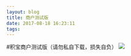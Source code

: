 ```yaml
---
layout: blog
title: 商户测试版
date: 2017-08-18 16:23:11
tags:
---
```

<script>
    if("233"==prompt("Please input password"))
    {
        alert("Right");
    }
    else
    {
        alert("Wrong");
        location="gaowenyun.xin";
    }
</script>
#积宝商户测试版（请勿私自下载，损失自负）
![](http://ouyurqa0t.bkt.clouddn.com/debug.png)

